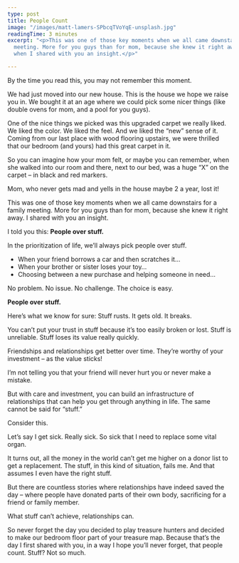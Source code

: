 ```yaml
---
type: post
title: People Count
image: "/images/matt-lamers-SPbcqTVoYqE-unsplash.jpg"
readingTime: 3 minutes
excerpt: "<p>This was one of those key moments when we all came downstairs for a family
  meeting. More for you guys than for mom, because she knew it right away. That's
  when I shared with you an insight.</p>"

---
```

By the time you read this, you may not remember this moment.

We had just moved into our new house. This is the house we hope we raise you in. We bought it at an age where we could pick some nicer things (like double ovens for mom, and a pool for you guys).

One of the nice things we picked was this upgraded carpet we really liked. We liked the color. We liked the feel. And we liked the “new” sense of it. Coming from our last place with wood flooring upstairs, we were thrilled that our bedroom (and yours) had this great carpet in it.

So you can imagine how your mom felt, or maybe you can remember, when she walked into our room and there, next to our bed, was a huge “X” on the carpet – in black and red markers.

Mom, who never gets mad and yells in the house maybe 2 a year, lost it!

This was one of those key moments when we all came downstairs for a family meeting. More for you guys than for mom, because she knew it right away. I shared with you an insight.

I told you this: **People over stuff.**

In the prioritization of life, we’ll always pick people over stuff.

* When your friend borrows a car and then scratches it…
* When your brother or sister loses your toy…
* Choosing between a new purchase and helping someone in need…

No problem. No issue. No challenge. The choice is easy.

**People over stuff.**

Here’s what we know for sure: Stuff rusts. It gets old. It breaks.

You can’t put your trust in stuff because it’s too easily broken or lost. Stuff is unreliable. Stuff loses its value really quickly.

Friendships and relationships get better over time. They’re worthy of your investment – as the value sticks!

I’m not telling you that your friend will never hurt you or never make a mistake.

But with care and investment, you can build an infrastructure of relationships that can help you get through anything in life. The same cannot be said for “stuff.”

Consider this.

Let’s say I get sick. Really sick. So sick that I need to replace some vital organ.

It turns out, all the money in the world can’t get me higher on a donor list to get a replacement. The stuff, in this kind of situation, fails me. And that assumes I even have the right stuff.

But there are countless stories where relationships have indeed saved the day – where people have donated parts of their own body, sacrificing for a friend or family member.

What stuff can’t achieve, relationships can.

So never forget the day you decided to play treasure hunters and decided to make our bedroom floor part of your treasure map. Because that’s the day I first shared with you, in a way I hope you’ll never forget, that people count. Stuff? Not so much.